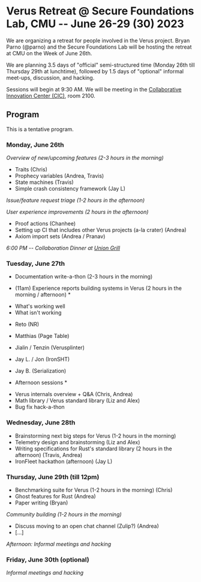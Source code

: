 # Verus Retreat @ Secure Foundations Lab, CMU -- June 26-29 (30) 2023

We are organizing a retreat for people involved in the Verus project.
Bryan Parno (@parno) and the Secure Foundations Lab will be hosting the retreat at CMU on the Week of June 26th.

We are planning 3.5 days of "official" semi-structured time (Monday 26th till Thursday 29th at lunchtime),
followed by 1.5 days of "optional" informal meet-ups, discussion, and hacking.

Sessions will begin at 9:30 AM.  We will be meeting in the [Collaborative Innovation Center (CIC)](https://www.cylab.cmu.edu/about/visiting.html), room 2100.

## Program

This is a tentative program.

### Monday, June 26th

*Overview of new/upcoming features (2-3 hours in the morning)*

- Traits (Chris)
- Prophecy variables (Andrea, Travis)
- State machines (Travis)
- Simple crash consistency framework (Jay L)

*Issue/feature request triage (1-2 hours in the afternoon)*

*User experience improvements (2 hours in the afternoon)*

- Proof actions (Chanhee)
- Setting up CI that includes other Verus projects (a-la crater) (Andrea)
- Axiom import sets (Andrea / Pranav)

*6:00 PM -- Collaboration Dinner at [Union Grill](https://goo.gl/maps/FuDFyREMUxLjNWeC8)*

### Tuesday, June 27th

- Documentation write-a-thon  (2-3 hours in the morning)

* (11am) Experience reports building systems in Verus (2 hours in the morning / afternoon) *

- What's working well
- What isn't working

* Reto (NR)
* Matthias (Page Table)
* Jialin / Tenzin (Verusplinter)
* Jay L. / Jon (IronSHT)
* Jay B. (Serialization)

* Afternoon sessions *

- Verus internals overview + Q&A (Chris, Andrea)
- Math library / Verus standard library (Liz and Alex)
- Bug fix hack-a-thon

### Wednesday, June 28th

- Brainstorming next big steps for Verus (1-2 hours in the morning)
- Telemetry design and brainstorming (Liz and Alex)
- Writing specifications for Rust's standard library (2 hours in the afternoon) (Travis, Andrea)
- IronFleet hackathon (afternoon) (Jay L)

### Thursday, June 29th (till 12pm)

- Benchmarking suite for Verus (1-2 hours in the morning) (Chris)
- Ghost features for Rust (Andrea)
- Paper writing (Bryan)

*Community building (1-2 hours in the morning)*

- Discuss moving to an open chat channel (Zulip?) (Andrea)
- [...]

*Afternoon: Informal meetings and hacking*

### Friday, June 30th (optional)

*Informal meetings and hacking*